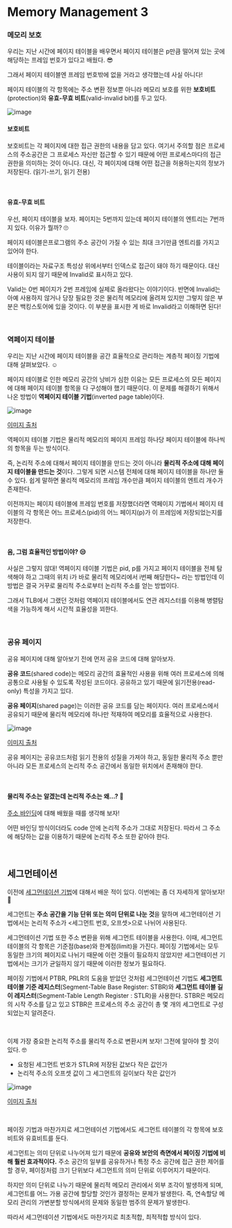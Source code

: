 # Memory Management 3

### 메모리 보호

우리는 지난 시간에 페이지 테이블을 배우면서 페이지 테이블은 p만큼 떨어져 있는 곳에 해당하는 프레임 번호가 있다고 배웠다. 😎

그래서 페이지 테이블엔 프레임 번호밖에 없을 거라고 생각했는데 사실 아니다! 

페이지 테이블의 각 항목에는 주소 변환 정보뿐 아니라 메모리 보호를 위한 **보호비트**(protection)와 **유효-무효 비트**(valid-invalid bit)를 두고 있다.

![image](https://user-images.githubusercontent.com/62419307/115959973-ea7a2080-a549-11eb-90d7-daac3075f031.png)

#### 보호비트

보호비트는 각 페이지에 대한 접근 권한의 내용을 담고 있다. 여기서 주의할 점은 프로세스의 주소공간은 그 프로세스 자신만 접근할 수 있기 때문에 어떤 프로세스마다의 접근 권한을 의미하는 것이 아니다. 대신, 각 페이지에 대해 어떤 접근을 허용하는지의 정보가 저장된다. (읽기-쓰기, 읽기 전용)

<br>

#### 유효-무효 비트

우선, 페이지 테이블을 보자. 페이지는 5번까지 있는데 페이지 테이블의 엔트리는 7번까지 있다. 이유가 뭘까? 🙄

페이지 테이블은프로그램의 주소 공간이 가질 수 있는 최대 크기만큼 엔트리를 가지고 있어야 한다.

테이블이라는 자료구조 특성상 위에서부터 인덱스로 접근이 돼야 하기 때문이다. 대신 사용이 되지 않기 때문에 Invalid로 표시하고 있다.

Valid는 0번 페이지가 2번 프레임에 실제로 올라왔다는 이야기이다. 반면에 Invalid는 아예 사용하지 않거나 당장 필요한 것은 물리적 메모리에 올려져 있지만 그렇지 않은 부분은 백킹스토어에 있을 것이다. 이 부분을 표시한 게 바로 Invalid라고 이해하면 된다!

<br>

### 역페이지 테이블

우리는 지난 시간에 페이지 테이블을 공간 효율적으로 관리하는 계층적 페이징 기법에 대해 살펴보았다. ☺

페이지 테이블로 인한 메모리 공간의 낭비가 심한 이유는 모든 프로세스의 모든 페이지에 대해 페이지 테이블 항목을 다 구성해야 했기 때문이다. 이 문제를 해결하기 위해서 나온 방법이 **역페이지 테이블 기법**(inverted page table)이다.

![image](https://user-images.githubusercontent.com/62419307/115960396-20b89f80-a54c-11eb-838a-c6ad214f6098.png)

[이미지 출처](https://devowen.com/258)

역페이지 테이블 기법은 물리적 메모리의 페이지 프레임 하나당 페이지 테이블에 하나씩의 항목을 두는 방식이다.

즉, 논리적 주소에 대해서 페이지 테이블을 만드는 것이 아니라 **물리적 주소에 대해 페이지 테이블을 만드는 것**이다. 그렇게 되면 시스템 전체에 대해 페이지 테이블을 하나만 둘 수 있다. 쉽게 말하면 물리적 메모리의 프레임 개수만큼 페이지 테이블의 엔트리 개수가 존재한다.

이전까지는 페이지 테이블에 프레임 번호를 저장했더라면 역페이지 기법에서 페이지 테이블의 각 항목은 어느 프로세스(pid)의 어느 페이지(p)가 이 프레임에 저장되었는지를 저장한다.

<br>

#### 음, 그럼 효율적인 방법이야? 😒

사실은 그렇지 않대! 역페이지 테이블 기법은 pid, p를 가지고 페이지 테이블을 전체 탐색해야 하고 그때의 위치 i가 바로 물리적 메모리에서 i번째 해당한다~ 라는 방법인데 이 방법은 결국 거꾸로 물리적 주소로부터 논리적 주소를 얻는 방법이다.

그래서 TLB에서 그랬던 것처럼 역페이지 테이블에서도 연관 레지스터를 이용해 병렬탐색을 가능하게 해서 시간적 효율성을 꾀한다.

<br>

### 공유 페이지

공유 페이지에 대해 알아보기 전에 먼저 공유 코드에 대해 알아보자.

**공유 코드**(shared code)는 메모리 공간의 효율적인 사용을 위해 여러 프로세스에 의해 공통으로 사용될 수 있도록 작성된 코드이다. 공유하고 있기 때문에 읽기전용(read-only) 특성을 가지고 있다.

**공유 페이지**(shared page)는 이러한 공유 코드를 담는 페이지다. 여러 프로세스에서 공유되기 때문에 물리적 메모리에 하나만 적재하여 메모리를 효율적으로 사용한다.

![image](https://user-images.githubusercontent.com/62419307/115960946-26fc4b00-a54f-11eb-8aeb-046cc6a512b1.png)

[이미지 출처](https://yangjaeleeblog.wordpress.com/2017/05/24/%EA%B3%B5%EC%9C%A0%EB%A9%94%EB%AA%A8%EB%A6%AC-%ED%8E%98%EC%9D%B4%EC%A7%80%ED%85%8C%EC%9D%B4%EB%B8%94-%EA%B5%AC%EC%A1%B0/)

공유 페이지는 공유코드처럼 읽기 전용의 성질을 가져야 하고, 동일한 물리적 주소 뿐만 아니라 모든 프로세스의 논리적 주소 공간에서 동일한 위치에서 존재해야 한다.

<br>

#### 물리적 주소는 알겠는데 논리적 주소는 왜...? 🤔

[주소 바인딩](https://github.com/hjyeon-n/BE_TIL/blob/master/%EC%9A%B4%EC%98%81%EC%B2%B4%EC%A0%9C_KOCW/14.%20Memory%20Management%201.md)에 대해 배웠을 때를 생각해 보자!

어떤 바인딩 방식이더라도 code 안에 논리적 주소가 그대로 저장된다. 따라서 그 주소에 해당하는 값을 이용하기 때문에 논리적 주소 또한 같아야 한다.

<br>

## 세그먼테이션

이전에 [세그먼테이션 기법](https://github.com/hjyeon-n/BE_TIL/blob/master/%EC%9A%B4%EC%98%81%EC%B2%B4%EC%A0%9C_KOCW/14.%20Memory%20Management%201.md)에 대해서 배운 적이 있다. 이번에는 좀 더 자세하게 알아보자! 🔎

세그먼트는 **주소 공간을 기능 단위 또는 의미 단위로 나눈 것**을 말하며 세그먼테이션 기법에서는 논리적 주소가 <세그먼트 번호, 오프셋>으로 나뉘어 사용된다.

세그먼테이션 기법 또한 주소 변환을 위해 세그먼트 테이블을 사용한다. 이때, 세그먼트 테이블의 각 항목은 기준점(base)와 한계점(limit)을 가진다. 페이징 기법에서는 모두 동일한 크기의 페이지로 나뉘기 때문에 이런 것들이 필요하지 않았지만 세그먼테이션 기법에서는 크기가 균일하지 않기 때문에 이러한 정보가 필요하다.

페이징 기법에서 PTBR, PRLR의 도움을 받았던 것처럼 세그먼테이션 기법도 **세그먼트 테이블 기준 레지스터**(Segment-Table Base Register: STBR)와 **세그먼트 테이블 길이 레지스터**(Segment-Table Length Register : STLR)을 사용한다. STBR은 메모리의 시작 주소를 담고 있고 STBR은 프로세스의 주소 공간이 총 몇 개의 세그먼트로 구성되었는지 알려준다.

<br>

이제 가장 중요한 논리적 주소를 물리적 주소로 변환시켜 보자! 그전에 알아야 할 것이 있다. 🤓

+ 요청된 세그먼트 번호가 STLR에 저장된 값보다 작은 값인가
+ 논리적 주소의 오프셋 값이 그 세그먼트의 길이보다 작은 값인가

![image](https://user-images.githubusercontent.com/62419307/115962176-164ed380-a555-11eb-9521-7d3e2c0bf861.png)

[이미지 출처](https://wansook0316.github.io/cs/os/2020/04/06/%EC%9A%B4%EC%98%81%EC%B2%B4%EC%A0%9C-%EC%A0%95%EB%A6%AC-15-%EC%84%B8%EA%B7%B8%EB%A9%98%ED%85%8C%EC%9D%B4%EC%85%98.html)

<br>

페이징 기법과 마찬가지로 세그먼테이션 기법에서도 세그먼트 테이블의 각 항목에 보호비트와 유효비트를 둔다.

세그먼트는 의미 단위로 나누어져 있기 때문에 **공유와 보안의 측면에서 페이징 기법에 비해 훨씬 효과적이다.** 주소 공간의 일부를 공유하거나 특정 주소 공간에 접근 권한 제어를 할 경우, 페이징처럼 크기 단위보다 세그먼트의 의미 단위로 이루어지기 때문이다.

하지만 의미 단위로 나누기 때문에 물리적 메모리 관리에서 외부 조각이 발생하게 되며, 세그먼트를 어느 가용 공간에 할당할 것인가 결정하는 문제가 발생한다. 즉, 연속할당 메모리 관리의 가변분할 방식에서의 문제와 동일한 범주의 문제가 발생한다.

따라서 세그먼테이션 기법에서도 마찬가지로 최초적합, 최적적합 방식이 있다.